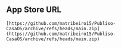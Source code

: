 ## App Store URL

`[https://github.com/matribeiro15/Publiso-CasaOS/archive/refs/heads/main.zip](https://github.com/matribeiro15/Publiso-CasaOS/archive/refs/heads/main.zip)`


